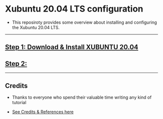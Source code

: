 # Xubuntu 20.04 LTS configuration

* This reposiroty provides some overview about installing and configuring the Xubuntu 20.04 LTS.

------------------------------------------------------

##  [Step 1: Download & Install XUBUNTU 20.04](https://github.com/fcarvalhopacheco/ubuntu-server-config/blob/main/1.how2/1.download-and-install-xubuntu.md)

##  [Step 2: ]()

------------------------------------------------------

## Credits

* Thanks to everyone who spend their valuable time writing any kind of tutorial 

* [See Credits & References here](https://github.com/fcarvalhopacheco/ubuntu-server-config/blob/main/CREDITS.md)
